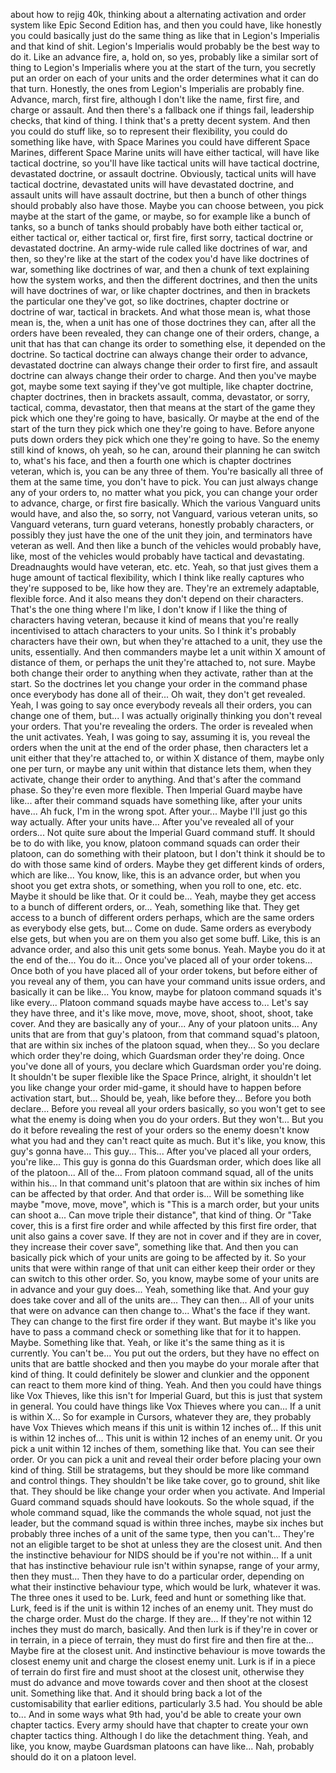 ﻿about how to rejig 40k, thinking about a alternating activation and order system like Epic Second
Edition has, and then you could have, like honestly you could basically just do the same
thing as like that in Legion's Imperialis and that kind of shit. Legion's Imperialis
would probably be the best way to do it. Like an advance fire, a, hold on, so yes, probably
like a similar sort of thing to Legion's Imperialis where you at the start of the turn, you secretly
put an order on each of your units and the order determines what it can do that turn.
Honestly, the ones from Legion's Imperialis are probably fine. Advance, march, first fire,
although I don't like the name, first fire, and charge or assault. And then there's a
fallback one if things fail, leadership checks, that kind of thing. I think that's a pretty
decent system. And then you could do stuff like, so to represent their flexibility, you
could do something like have, with Space Marines you could have different Space Marines, different
Space Marine units will have either tactical, will have like tactical doctrine, so you'll
have like tactical units will have tactical doctrine, devastated doctrine, or assault
doctrine. Obviously, tactical units will have tactical doctrine, devastated units will have
devastated doctrine, and assault units will have assault doctrine, but then a bunch of
other things should probably also have those. Maybe you can choose between, you pick maybe
at the start of the game, or maybe, so for example like a bunch of tanks, so a bunch of
tanks should probably have both either tactical or, either tactical or, either tactical or,
first fire, first sorry, tactical doctrine or devastated doctrine. An army-wide rule
called like doctrines of war, and then, so they're like at the start of the codex you'd
have like doctrines of war, something like doctrines of war, and then a chunk of text
explaining how the system works, and then the different doctrines, and then the units
will have doctrines of war, or like chapter doctrines, and then in brackets the particular
one they've got, so like doctrines, chapter doctrine or doctrine of war, tactical in brackets.
And what those mean is, what those mean is, the, when a unit has one of those doctrines
they can, after all the orders have been revealed, they can change one of their orders, change,
a unit that has that can change its order to something else, it depended on the doctrine.
So tactical doctrine can always change their order to advance, devastated doctrine can
always change their order to first fire, and assault doctrine can always change their order
to charge. And then you've maybe got, maybe some text saying if they've got multiple,
like chapter doctrine, chapter doctrines, then in brackets assault, comma, devastator,
or sorry, tactical, comma, devastator, then that means at the start of the game they pick
which one they're going to have, basically. Or maybe at the end of the start of the turn
they pick which one they're going to have. Before anyone puts down orders they pick which
one they're going to have. So the enemy still kind of knows, oh yeah, so he can, around
their planning he can switch to, what's his face, and then a fourth one which is chapter
doctrines veteran, which is, you can be any three of them. You're basically all three
of them at the same time, you don't have to pick. You can just always change any of your
orders to, no matter what you pick, you can change your order to advance, charge, or first
fire basically. Which the various Vanguard units would have, and also the, so sorry,
not Vanguard, various veteran units, so Vanguard veterans, turn guard veterans, honestly probably
characters, or possibly they just have the one of the unit they join, and terminators
have veteran as well. And then like a bunch of the vehicles would probably have, like,
most of the vehicles would probably have tactical and devastating. Dreadnaughts would have veteran,
etc. etc. Yeah, so that just gives them a huge amount of tactical flexibility, which
I think like really captures who they're supposed to be, like how they are. They're an extremely
adaptable, flexible force. And it also means they don't depend on their characters. That's
the one thing where I'm like, I don't know if I like the thing of characters having veteran,
because it kind of means that you're really incentivised to attach characters to your
units. So I think it's probably characters have their own, but when they're attached
to a unit, they use the units, essentially. And then commanders maybe let a unit within
X amount of distance of them, or perhaps the unit they're attached to, not sure. Maybe
both change their order to anything when they activate, rather than at the start. So the
doctrines let you change your order in the command phase once everybody has done all
of their... Oh wait, they don't get revealed. Yeah, I was going to say once everybody reveals
all their orders, you can change one of them, but... I was actually originally thinking
you don't reveal your orders. That you're revealing the orders. The order is revealed
when the unit activates. Yeah, I was going to say, assuming it is, you reveal the orders
when the unit at the end of the order phase, then characters let a unit either that they're
attached to, or within X distance of them, maybe only one per turn, or maybe any unit
within that distance lets them, when they activate, change their order to anything.
And that's after the command phase. So they're even more flexible. Then Imperial Guard maybe
have like... after their command squads have something like, after your units have... Ah
fuck, I'm in the wrong spot. After your... Maybe I'll just go this way actually. After
your units have... After you've revealed all of your orders... Not quite sure about the
Imperial Guard command stuff. It should be to do with like, you know, platoon command
squads can order their platoon, can do something with their platoon, but I don't think it should
be to do with those same kind of orders. Maybe they get different kinds of orders, which
are like... You know, like, this is an advance order, but when you shoot you get extra shots,
or something, when you roll to one, etc. etc. Maybe it should be like that. Or it could
be... Yeah, maybe they get access to a bunch of different orders, or... Yeah, something
like that. They get access to a bunch of different orders perhaps, which are the same orders
as everybody else gets, but... Come on dude. Same orders as everybody else gets, but when
you are on them you also get some buff. Like, this is an advance order, and also this unit
gets some bonus. Yeah. Maybe you do it at the end of the... You do it... Once you've placed
all of your order tokens... Once both of you have placed all of your order tokens, but
before either of you reveal any of them, you can have your command units issue orders,
and basically it can be like... You know, maybe for platoon command squads it's like
every... Platoon command squads maybe have access to... Let's say they have three, and
it's like move, move, move, shoot, shoot, shoot, take cover. And they are basically any of
your... Any of your platoon units... Any units that are from that guy's platoon, from that
command squad's platoon, that are within six inches of the platoon squad, when they...
So you declare which order they're doing, which Guardsman order they're doing. Once you've
done all of yours, you declare which Guardsman order you're doing. It shouldn't be super
flexible like the Space Prince, alright, it shouldn't let you like change your order mid-game,
it should have to happen before activation start, but... Should be, yeah, like before
they... Before you both declare... Before you reveal all your orders basically, so you won't
get to see what the enemy is doing when you do your orders. But they won't... But you
do it before revealing the rest of your orders so the enemy doesn't know what you had and
they can't react quite as much. But it's like, you know, this guy's gonna have... This guy...
This... After you've placed all your orders, you're like... This guy is gonna do this Guardsman
order, which does like all of the platoon... All of the... From platoon command squad,
all of the units within his... In that command unit's platoon that are within six inches
of him can be affected by that order. And that order is... Will be something like maybe
"move, move, move", which is "This is a march order, but your units can shoot a... Can move
triple their distance", that kind of thing. Or "Take cover, this is a first fire order
and while affected by this first fire order, that unit also gains a cover save. If they
are not in cover and if they are in cover, they increase their cover save", something
like that. And then you can basically pick which of your units are going to be affected
by it. So your units that were within range of that unit can either keep their order or
they can switch to this other order. So, you know, maybe some of your units are in advance
and your guy does... Yeah, something like that. And your guy does take cover and all of the
units are... They can then... All of your units that were on advance can then change to...
What's the face if they want. They can change to the first fire order if they want. But
maybe it's like you have to pass a command check or something like that for it to happen.
Maybe. Something like that. Yeah, or like it's the same thing as it is currently. You
can't be... You put out the orders, but they have no effect on units that are battle shocked
and then you maybe do your morale after that kind of thing. It could definitely be slower
and clunkier and the opponent can react to them more kind of thing. Yeah. And then you
could have things like Vox Thieves, like this isn't for Imperial Guard, but this is just
that system in general. You could have things like Vox Thieves where you can... If a unit
is within X... So for example in Cursors, whatever they are, they probably have Vox Thieves which
means if this unit is within 12 inches of... If this unit is within 12 inches of... This
unit is within 12 inches of an enemy unit. Or you pick a unit within 12 inches of them,
something like that. You can see their order. Or you can pick a unit and reveal their order
before placing your own kind of thing. Still be stratagems, but they should be more like
command and control things. They shouldn't be like take cover, go to ground, shit like
that. They should be like change your order when you activate. And Imperial Guard command
squads should have lookouts. So the whole squad, if the whole command squad, like the commands
the whole squad, not just the leader, but the command squad is within three inches,
maybe six inches but probably three inches of a unit of the same type, then you can't...
They're not an eligible target to be shot at unless they are the closest unit. And then
the instinctive behaviour for NIDS should be if you're not within... If a unit that has
instinctive behaviour rule isn't within synapse, range of your army, then they must... Then
they have to do a particular order, depending on what their instinctive behaviour type,
which would be lurk, whatever it was. The three ones it used to be. Lurk, feed and hunt
or something like that. Lurk, feed is if the unit is within 12 inches of an enemy unit.
They must do the charge order. Must do the charge. If they are... If they're not within
12 inches they must do march, basically. And then lurk is if they're in cover or in terrain,
in a piece of terrain, they must do first fire and then fire at the... Maybe fire at
the closest unit. And instinctive behaviour is move towards the closest enemy unit and
charge the closest enemy unit. Lurk is if in a piece of terrain do first fire and must
shoot at the closest unit, otherwise they must do advance and move towards cover and then
shoot at the closest unit. Something like that. And it should bring back a lot of the
customisability that earlier editions, particularly 3.5 had. You should be able to... And in some
ways what 9th had, you'd be able to create your own chapter tactics. Every army should
have that chapter to create your own chapter tactics thing. Although I do like the detachment
thing. Yeah, and like, you know, maybe Guardsman platoons can have like... Nah, probably should
do it on a platoon level.
